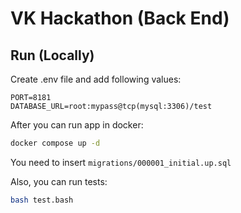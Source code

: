 # VK Hackathon (Back End)
## Run (Locally)
Create .env file and add following values:
```dotenv
PORT=8181
DATABASE_URL=root:mypass@tcp(mysql:3306)/test
```

After you can run app in docker:
```bash
docker compose up -d
```
You need to insert ```migrations/000001_initial.up.sql```

Also, you can run tests:
```bash
bash test.bash
```